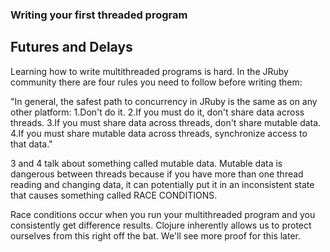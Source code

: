 ### Writing your first threaded program

## Futures and Delays

Learning how to write multithreaded programs is hard. In the JRuby community there are four rules you need to follow before writing them:

  "In general, the safest path to concurrency in JRuby is the same as on any other platform:
    1.Don't do it.
    2.If you must do it, don't share data across threads.
    3.If you must share data across threads, don't share mutable data.
    4.If you must share mutable data across threads, synchronize access to that data."

3 and 4 talk about something called mutable data.  Mutable data is dangerous between threads because if you have more than one thread reading and changing data, it can potentially put it in an inconsistent state that causes something called RACE CONDITIONS.

Race conditions occur when you run your multithreaded program and you consistently get difference results.  Clojure inherently allows us to protect ourselves from this right off the bat.  We'll see more proof for this later.
